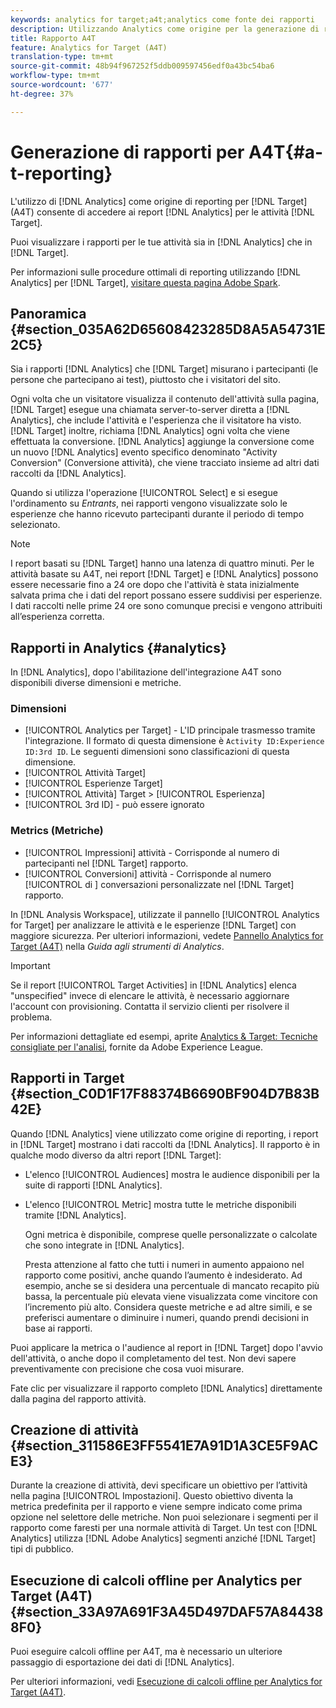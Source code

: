 ```yaml
---
keywords: analytics for target;a4t;analytics come fonte dei rapporti
description: Utilizzando Analytics come origine per la generazione di rapporti per Target (A4T), puoi accedere ai rapporti di Analytics per le attività di Target.
title: Rapporto A4T
feature: Analytics for Target (A4T)
translation-type: tm+mt
source-git-commit: 48b94f967252f5ddb009597456edf0a43bc54ba6
workflow-type: tm+mt
source-wordcount: '677'
ht-degree: 37%

---
```



# Generazione di rapporti per A4T{#a-t-reporting}

L&#39;utilizzo di [!DNL Analytics] come origine di reporting per [!DNL Target] (A4T) consente di accedere ai report [!DNL Analytics] per le attività [!DNL Target].

Puoi visualizzare i rapporti per le tue attività sia in [!DNL Analytics] che in [!DNL Target].

Per informazioni sulle procedure ottimali di reporting utilizzando [!DNL Analytics] per [!DNL Target], [visitare questa  pagina Adobe Spark](https://spark.adobe.com/page/Lo3Spm4oBOvwF/).

## Panoramica {#section_035A62D65608423285D8A5A54731E2C5}

Sia i rapporti [!DNL Analytics] che [!DNL Target] misurano i partecipanti (le persone che partecipano ai test), piuttosto che i visitatori del sito.

Ogni volta che un visitatore visualizza il contenuto dell&#39;attività sulla pagina, [!DNL Target] esegue una chiamata server-to-server diretta a [!DNL Analytics], che include l&#39;attività e l&#39;esperienza che il visitatore ha visto. [!DNL Target] inoltre, richiama  [!DNL Analytics] ogni volta che viene effettuata la conversione. [!DNL Analytics] aggiunge la conversione come un nuovo  [!DNL Analytics] evento specifico denominato &quot;Activity Conversion&quot; (Conversione attività), che viene tracciato insieme ad altri dati raccolti da  [!DNL Analytics].

Quando si utilizza l&#39;operazione [!UICONTROL Select] e si esegue l&#39;ordinamento su *Entrants*, nei rapporti vengono visualizzate solo le esperienze che hanno ricevuto partecipanti durante il periodo di tempo selezionato.

>[!NOTE]
>
>I report basati su [!DNL Target] hanno una latenza di quattro minuti. Per le attività basate su A4T, nei report [!DNL Target] e [!DNL Analytics] possono essere necessarie fino a 24 ore dopo che l&#39;attività è stata inizialmente salvata prima che i dati del report possano essere suddivisi per esperienze. I dati raccolti nelle prime 24 ore sono comunque precisi e vengono attribuiti all’esperienza corretta.

## Rapporti in Analytics {#analytics}

In [!DNL Analytics], dopo l&#39;abilitazione dell&#39;integrazione A4T sono disponibili diverse dimensioni e metriche.

### Dimensioni

* [!UICONTROL Analytics per Target]  - L&#39;ID principale trasmesso tramite l&#39;integrazione. Il formato di questa dimensione è `Activity ID:Experience ID:3rd ID`. Le seguenti dimensioni sono classificazioni di questa dimensione.
* [!UICONTROL Attività Target]
* [!UICONTROL Esperienze Target]
* [!UICONTROL Attività]  Target >  [!UICONTROL Esperienza]
* [!UICONTROL 3rd ID] - può essere ignorato

### Metrics (Metriche)

* [!UICONTROL Impressioni]  attività - Corrisponde al numero   di partecipanti nel  [!DNL Target] rapporto.
* [!UICONTROL Conversioni]  attività - Corrisponde al numero  [!UICONTROL di ] conversazioni personalizzate nel  [!DNL Target] rapporto.

In [!DNL Analysis Workspace], utilizzate il pannello [!UICONTROL Analytics for Target] per analizzare le attività e le esperienze [!DNL Target] con maggiore sicurezza. Per ulteriori informazioni, vedete [Pannello Analytics for Target (A4T)](https://experienceleague.adobe.com/docs/analytics/analyze/analysis-workspace/panels/a4t-panel.html) nella *Guida agli strumenti di Analytics*.

>[!IMPORTANT]
>
>Se il report [!UICONTROL Target Activities] in [!DNL Analytics] elenca &quot;unspecified&quot; invece di elencare le attività, è necessario aggiornare l&#39;account con provisioning. Contatta il servizio clienti per risolvere il problema.

Per informazioni dettagliate ed esempi, aprite [Analytics &amp; Target: Tecniche consigliate per l&#39;analisi](https://spark.adobe.com/page/Lo3Spm4oBOvwF/), fornite da  Adobe Experience League.

## Rapporti in Target  {#section_C0D1F17F88374B6690BF904D7B83B42E}

Quando [!DNL Analytics] viene utilizzato come origine di reporting, i report in [!DNL Target] mostrano i dati raccolti da [!DNL Analytics]. Il rapporto è in qualche modo diverso da altri report [!DNL Target]:

* L&#39;elenco [!UICONTROL Audiences] mostra le audience disponibili per la suite di rapporti [!DNL Analytics].
* L&#39;elenco [!UICONTROL Metric] mostra tutte le metriche disponibili tramite [!DNL Analytics].

   Ogni metrica è disponibile, comprese quelle personalizzate o calcolate che sono integrate in [!DNL Analytics].

   Presta attenzione al fatto che tutti i numeri in aumento appaiono nel rapporto come positivi, anche quando l’aumento è indesiderato. Ad esempio, anche se si desidera una percentuale di mancato recapito più bassa, la percentuale più elevata viene visualizzata come vincitore con l’incremento più alto. Considera queste metriche e ad altre simili, e se preferisci aumentare o diminuire i numeri, quando prendi decisioni in base ai rapporti.

Puoi applicare la metrica o l&#39;audience al report in [!DNL Target] dopo l&#39;avvio dell&#39;attività, o anche dopo il completamento del test. Non devi sapere preventivamente con precisione che cosa vuoi misurare.

Fate clic per visualizzare il rapporto completo [!DNL Analytics] direttamente dalla pagina del rapporto attività.

## Creazione di attività {#section_311586E3FF5541E7A91D1A3CE5F9ACE3}

Durante la creazione di attività, devi specificare un obiettivo per l’attività nella pagina [!UICONTROL Impostazioni]. Questo obiettivo diventa la metrica predefinita per il rapporto e viene sempre indicato come prima opzione nel selettore delle metriche. Non puoi selezionare i segmenti per il rapporto come faresti per una normale attività di Target. Un test con [!DNL Analytics] utilizza [!DNL Adobe Analytics] segmenti anziché [!DNL Target] tipi di pubblico.

## Esecuzione di calcoli offline per Analytics per Target (A4T) {#section_33A97A691F3A45D497DAF57A844388F0}

Puoi eseguire calcoli offline per A4T, ma è necessario un ulteriore passaggio di esportazione dei dati di [!DNL Analytics].

Per ulteriori informazioni, vedi [Esecuzione di calcoli offline per Analytics for Target (A4T)](/help/c-reports/conversion-rate.md#concept_0D0002A1EBDF420E9C50E2A46F36629B).
